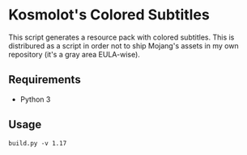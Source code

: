 # Kosmolot's Colored Subtitles

This script generates a resource pack with colored subtitles.
This is distribured as a script in order not to ship Mojang's assets
in my own repository (it's a gray area EULA-wise).

## Requirements

* Python 3

## Usage

```shell
build.py -v 1.17
```

